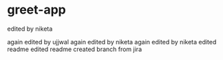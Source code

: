 # greet-app

edited by niketa


again edited by ujjwal 
again edited by niketa
again edited by niketa
edited readme 
edited readme
created branch from jira
